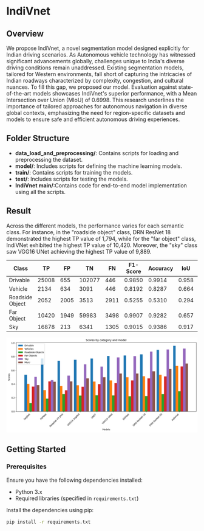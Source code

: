 # IndiVnet

## Overview
We propose IndiVnet, a novel segmentation model designed explicitly for Indian driving scenarios. As Autonomous vehicle technology has witnessed significant advancements globally, challenges unique to India's diverse driving conditions remain unaddressed. Existing segmentation models, tailored for Western environments, fall short of capturing the intricacies of Indian roadways characterized by complexity, congestion, and cultural nuances. To fill this gap, we proposed our model. Evaluation against state-of-the-art models showcases IndiVnet's superior performance, with a Mean Intersection over Union (MIoU) of 0.6998. This research underlines the importance of tailored approaches for autonomous navigation in diverse global contexts, emphasizing the need for region-specific datasets and models to ensure safe and efficient autonomous driving experiences.



## Folder Structure
- **data_load_and_preprocessing/**: Contains scripts for loading and preprocessing the dataset.
- **model/**: Includes scripts for defining the machine learning models. 
- **train/**: Contains scripts for training the models.
- **test/**: Includes scripts for testing the models.
- **IndiVnet main/**:Contains code for end-to-end model implementation using all the scripts.


## Result
Across the different models, the performance varies for each semantic class. For instance, in the "roadside object" class, DRN ResNet 18 demonstrated the highest TP value of 1,794, while for the "far object" class, IndiVNet exhibited the highest TP value of 10,420. Moreover, the "sky" class saw VGG16 UNet achieving the highest TP value of 9,889.

| Class             | TP     | FP   | TN      | FN   | F1-Score | Accuracy |  IoU  |  MIoU  |
| ----------------- | ------ | ---- | ------- | ---- | -------- | -------- | ----- | ------ |
| Drivable          | 25008  | 655  | 102077  | 446  | 0.9850   | 0.9914   | 0.958 |        |
| Vehicle           | 2134   | 634  | 3091    | 446  | 0.8192   | 0.8287   | 0.664 |        |
| Roadside Object   | 2052   | 2005 | 3513    | 2911 | 0.5255   | 0.5310   | 0.294 | 0.6998 |
| Far Object        | 10420  | 1949 | 59983   | 3498 | 0.9907   | 0.9282   | 0.657 |        |
| Sky               | 16878  | 213  | 6341    | 1305 | 0.9015   | 0.9386   | 0.917 |        |

![Architecture Benchmark](Result/benchmark.png)


## Getting Started

### Prerequisites
Ensure you have the following dependencies installed:
- Python 3.x
- Required libraries (specified in `requirements.txt`)

Install the dependencies using pip:
```bash
pip install -r requirements.txt

